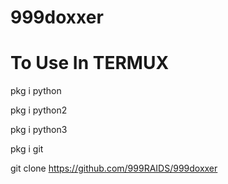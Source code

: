 # 999doxxer
# To Use In TERMUX

pkg i python

pkg i python2

pkg i python3

pkg i git

git clone https://github.com/999RAIDS/999doxxer



 
